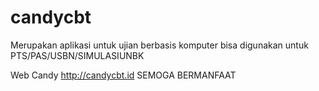 # candycbt
Merupakan aplikasi untuk ujian berbasis komputer
bisa digunakan untuk PTS/PAS/USBN/SIMULASIUNBK

Web Candy http://candycbt.id
SEMOGA BERMANFAAT
